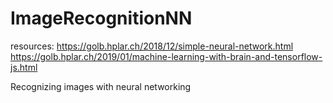 # ImageRecognitionNN
resources:
https://golb.hplar.ch/2018/12/simple-neural-network.html
https://golb.hplar.ch/2019/01/machine-learning-with-brain-and-tensorflow-js.html

Recognizing images with neural networking
